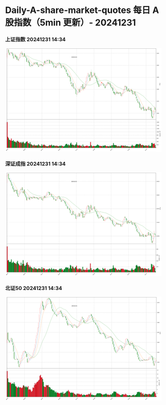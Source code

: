 
# Daily-A-share-market-quotes 每日 A 股指数（5min 更新）- 20241231

### 上证指数 20241231 14:34
![](./fig/2024/12/20241231-sh000001.png)

### 深证成指 20241231 14:34
![](./fig/2024/12/20241231-sz399001.png)

### 北证50 20241231 14:34
![](./fig/2024/12/20241231-bj899050.png)
